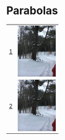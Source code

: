# Parabolas
<table>
  
  <!-- START NEW ROW -->  
  <tr>
   <td>
      <a href="http://alpha.editor.p5js.org/full/Hk4eLuj8M">1</a>
    </td>
    <td>
      <img src="https://raw.githubusercontent.com/woodstockcs/Parabolas/master/source-images/image1.jpeg" width="100">
    </td>
  </tr>
  <!-- END NEW ROW -->    
  
  
  <!-- START NEW ROW -->
  <tr>
   <td>
      <a href="http://alpha.editor.p5js.org/full/HJIX5lqIG">2</a>
    </td>
    <td>
      <img src="https://raw.githubusercontent.com/woodstockcs/Parabolas/master/source-images/image1.jpeg" width="100">
    </td>
  </tr>
  <!-- END NEW ROW -->  
  
  
  
</table>


